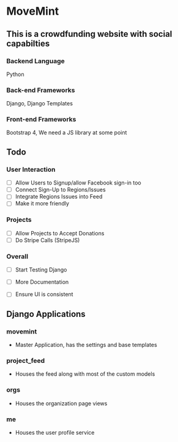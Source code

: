 # MoveMint #

## This is a crowdfunding website with social capabilties ##

### Backend Language ###

Python

### Back-end Frameworks ###

Django, Django Templates

### Front-end Frameworks ###

Bootstrap 4, We need a JS library at some point

## Todo ##

### User Interaction ###

- [ ] Allow Users to Signup/allow Facebook sign-in too
- [ ] Connect Sign-Up to Regions/Issues
- [ ] Integrate Regions Issues into Feed
- [ ] Make it more friendly

### Projects ###

- [ ] Allow Projects to Accept Donations
- [ ] Do Stripe Calls (StripeJS)

### Overall ###

- [ ] Start Testing Django
- [ ] More Documentation
- [ ] Ensure UI is consistent


## Django Applications ##

### movemint ###

- Master Application, has the settings and base templates

### project_feed ###

- Houses the feed along with most of the custom models

### orgs ###

- Houses the organization page views

### me ###

- Houses the user profile service
